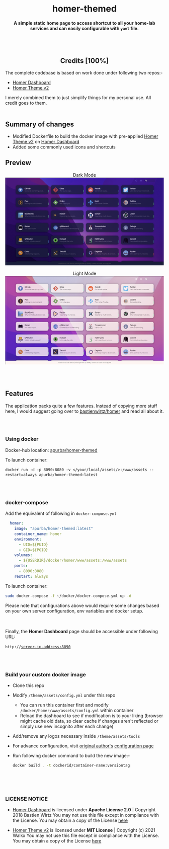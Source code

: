 <h1 align="center">
    homer-themed
</h1>

<h4 align="center">
A simple static home page to access shortcut to all your home-lab services and can easily configurable with <code>yaml</code> file.
</h4>
<br />
<br />
<h2 align="center">Credits [100%]</h2>

The complete codebase is based on work done under following two repos:-
- [Homer Dashboard](https://github.com/bastienwirtz/homer)
- [Homer Theme v2](https://github.com/walkxcode/homer-theme)

I merely combined them to just simplify things for my personal use. All credit goes to them. </h4> 
<br />
<br />
<h2 align="left">Summary of changes</h2>

- Modified Dockerfile to build the docker image with pre-applied  [Homer Theme v2](https://github.com/walkxcode/homer-theme) on [Homer Dashboard](https://github.com/bastienwirtz/homer)
- Added some commonly used icons and shortcuts

<h2 align="left">Preview</h2>

<p align="center">
Dark Mode
<img alt="Homer Theme" src="https://raw.githubusercontent.com/apurbagiri/homer-themed/main/preview-dark.png">
</p>
<p align="center">
  Light Mode
   <img alt="Homer Theme" src="https://raw.githubusercontent.com/apurbagiri/homer-themed/main/preview-light.png">
</p>
 

<br /><br />
## Features
The application packs quite a few features. Instead of copying more stuff here, I would suggest going over to [bastienwirtz/homer](https://github.com/bastienwirtz/homer) and read all about it. 

<br /><br />

### Using docker

Docker-hub location: [apurba/homer-themed](https://hub.docker.com/repository/docker/apurba/homer-themed )

To launch container:

```
docker run -d -p 8090:8080 -v </your/local/assets/>:/www/assets --restart=always apurba/homer-themed:latest
```
<br /><br />

### docker-compose

Add the equivalent of following in `docker-compose.yml` 

```yaml
  homer:
    image: "apurba/homer-themed:latest"
    container_name: homer
    environment:
      - UID=${PUID}
      - GID=${PGID}
    volumes:
      - ${USERDIR}/docker/homer/www/assets:/www/assets
    ports:
      - 8090:8080
    restart: always
```

To launch container:

```sh
sudo docker-compose -f ~/docker/docker-compose.yml up -d
```

Please note that configurations above would require some changes based on your own server configuration, env variables and docker setup.

<br /><br />
Finally, the **Homer Dashboard** page should be accessible under following URL:

<code>http://<server-ip-address:8090></code>

<br /><br />

### Build your custom docker image
- Clone this repo
- Modify <code>/theme/assets/config.yml</code> under this repo
	- You can run this container first and modify <code>/docker/homer/www/assets/config.yml</code> within container
	- Reload the dashboard to see if modification is to your liking (browser might cache old data, so clear cache if changes aren't reflected or simply use new incognito after each change)
- Add/remove any logos necessary inside <code>/theme/assets/tools</code>
- For advance configuration, visit [original author's](https://github.com/walkxcode) [configuration page](https://github.com/walkxcode/homer-theme/blob/main/docs/extra-configuration.md)
- Run following docker command to build the new image:-

	```sh
	docker build . -t dockerid/container-name:versiontag
	```

<br /><br /><br />

### LICENSE NOTICE

- [Homer Dashboard](https://github.com/bastienwirtz/homer) is licensed under **Apache License 2.0** | Copyright 2018 Bastien Wirtz
You may not use this file except in compliance with the License. You may obtain a copy of the License [here](https://github.com/apurbagiri/homer-themed/blob/main/HOMER-LICENSE)
	
- [Homer Theme v2](https://github.com/walkxcode/homer-theme) is licensed under **MIT License** | Copyright (c) 2021 Walkx
You may not use this file except in compliance with the License. You may obtain a copy of the License [here](https://github.com/apurbagiri/homer-themed/blob/main/HOMER-THEME-LICENSE)
